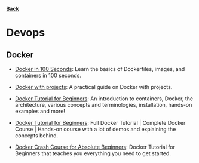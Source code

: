 **[Back](/README.md/)**

# Devops

## Docker

- [Docker in 100 Seconds](https://www.youtube.com/watch?v=Gjnup-PuquQ): Learn the basics of Dockerfiles, images, and containers in 100 seconds.

- [Docker with projects](https://www.youtube.com/watch?v=rr9cI4u1_88): A practical guide on Docker with projects.

- [Docker Tutorial for Beginners](https://www.youtube.com/watch?v=17Bl31rlnRM&list=PL9gnSGHSqcnoqBXdMwUTRod4Gi3eac2Ak&index=6): An introduction to containers, Docker, the architecture, various concepts and terminologies, installation, hands-on examples and more!

- [Docker Tutorial for Beginners](https://www.youtube.com/watch?v=3c-iBn73dDE): Full Docker Tutorial | Complete Docker Course | Hands-on course with a lot of demos and explaining the concepts behind.

- [Docker Crash Course for Absolute Beginners](https://www.youtube.com/watch?v=pg19Z8LL06w): Docker Tutorial for Beginners that teaches you everything you need to get started.
